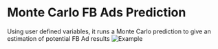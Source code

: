 # Monte Carlo FB Ads Prediction
Using user defined variables, it runs a Monte Carlo prediction to give an estimation of potential FB Ad results
![Example]("example.png")
